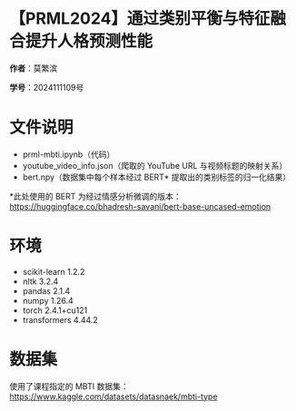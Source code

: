 # 【PRML2024】通过类别平衡与特征融合提升人格预测性能

**作者**：莫繁滨

**学号**：2024111109号

# 文件说明

- prml-mbti.ipynb（代码）
- youtube_video_info.json（爬取的 YouTube URL 与视频标题的映射关系）
- bert.npy（数据集中每个样本经过 BERT* 提取出的类别标签的归一化结果）

*此处使用的 BERT 为经过情感分析微调的版本：https://huggingface.co/bhadresh-savani/bert-base-uncased-emotion

# 环境

- scikit-learn 1.2.2
- nltk 3.2.4
- pandas 2.1.4
- numpy 1.26.4
- torch 2.4.1+cu121
- transformers 4.44.2

# 数据集

使用了课程指定的 MBTI 数据集：https://www.kaggle.com/datasets/datasnaek/mbti-type

